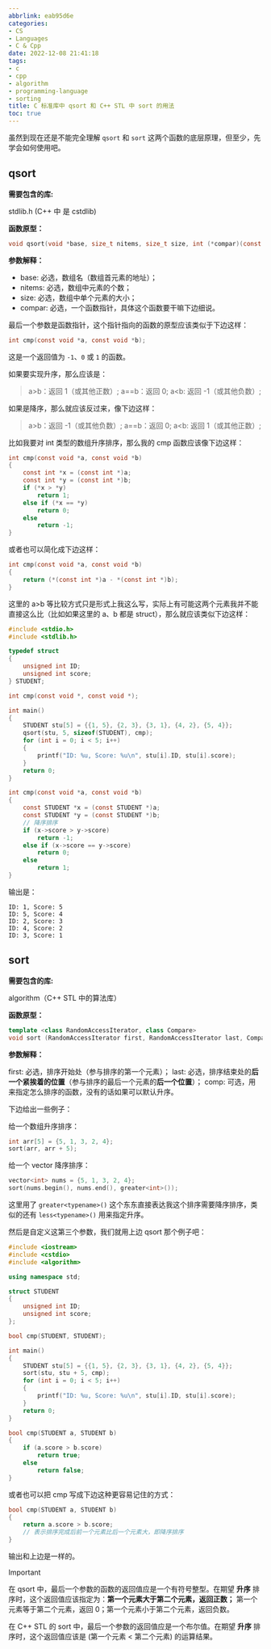 ```yaml
---
abbrlink: eab95d6e
categories:
- CS
- Languages
- C & Cpp
date: 2022-12-08 21:41:18
tags:
- c
- cpp
- algorithm
- programming-language
- sorting
title: C 标准库中 qsort 和 C++ STL 中 sort 的用法
toc: true
---
```


虽然到现在还是不能完全理解 `qsort` 和 `sort` 这两个函数的底层原理，但至少，先学会如何使用吧。

<!--more-->

## qsort

**需要包含的库:**

stdlib.h (C++ 中 是 cstdlib)

**函数原型：**

```c
void qsort(void *base, size_t nitems, size_t size, int (*compar)(const void *, const void *))
```

**参数解释：**

- base: 必选，数组名（数组首元素的地址）；
- nitems: 必选，数组中元素的个数；
- size: 必选，数组中单个元素的大小；
- compar: 必选，一个函数指针，具体这个函数要干嘛下边细说。

最后一个参数是函数指针，这个指针指向的函数的原型应该类似于下边这样：

```c
int cmp(const void *a, const void *b);
```

这是一个返回值为 `-1`、`0` 或 `1` 的函数。

如果要实现升序，那么应该是：

> a>b：返回 1（或其他正数）;
> a==b：返回 0;
> a<b: 返回 -1（或其他负数）;

如果是降序，那么就应该反过来，像下边这样：

> a>b：返回 -1（或其他负数）;
> a==b：返回 0;
> a<b: 返回 1（或其他正数）;

比如我要对 int 类型的数组升序排序，那么我的 cmp 函数应该像下边这样：

```c
int cmp(const void *a, const void *b)
{
    const int *x = (const int *)a;
    const int *y = (const int *)b;
    if (*x > *y)
        return 1;
    else if (*x == *y)
        return 0;
    else
        return -1;
}
```

或者也可以简化成下边这样：

```c
int cmp(const void *a, const void *b)
{
    return (*(const int *)a - *(const int *)b);
}
```

这里的 a>b 等比较方式只是形式上我这么写，实际上有可能这两个元素我并不能直接这么比（比如如果这里的 a、b 都是 struct），那么就应该类似下边这样：

```c
#include <stdio.h>
#include <stdlib.h>

typedef struct
{
    unsigned int ID;
    unsigned int score;
} STUDENT;

int cmp(const void *, const void *);

int main()
{
    STUDENT stu[5] = {{1, 5}, {2, 3}, {3, 1}, {4, 2}, {5, 4}};
    qsort(stu, 5, sizeof(STUDENT), cmp);
    for (int i = 0; i < 5; i++)
    {
        printf("ID: %u, Score: %u\n", stu[i].ID, stu[i].score);
    }
    return 0;
}

int cmp(const void *a, const void *b)
{
    const STUDENT *x = (const STUDENT *)a;
    const STUDENT *y = (const STUDENT *)b;
    // 降序排序
    if (x->score > y->score)
        return -1;
    else if (x->score == y->score)
        return 0;
    else
        return 1;
}
```

输出是：

```
ID: 1, Score: 5
ID: 5, Score: 4
ID: 2, Score: 3
ID: 4, Score: 2
ID: 3, Score: 1
```

## sort

**需要包含的库:**

algorithm（C++ STL 中的算法库）

**函数原型：**

```c++
template <class RandomAccessIterator, class Compare>
void sort (RandomAccessIterator first, RandomAccessIterator last, Compare comp);
```

**参数解释：**

first: 必选，排序开始处（参与排序的第一个元素）；
last: 必选，排序结束处的**后一个紧挨着的位置**（参与排序的最后一个元素的**后一个位置**）；
comp: 可选，用来指定怎么排序的函数，没有的话如果可以默认升序。

下边给出一些例子：

给一个数组升序排序：

```c++
int arr[5] = {5, 1, 3, 2, 4};
sort(arr, arr + 5);
```

给一个 vector 降序排序：

```c++
vector<int> nums = {5, 1, 3, 2, 4};
sort(nums.begin(), nums.end(), greater<int>());
```

这里用了 `greater<typename>()` 这个东东直接表达我这个排序需要降序排序，类似的还有 `less<typename>()` 用来指定升序。

然后是自定义这第三个参数，我们就用上边 qsort 那个例子吧：

```c++
#include <iostream>
#include <cstdio>
#include <algorithm>

using namespace std;

struct STUDENT
{
    unsigned int ID;
    unsigned int score;
};

bool cmp(STUDENT, STUDENT);

int main()
{
    STUDENT stu[5] = {{1, 5}, {2, 3}, {3, 1}, {4, 2}, {5, 4}};
    sort(stu, stu + 5, cmp);
    for (int i = 0; i < 5; i++)
    {
        printf("ID: %u, Score: %u\n", stu[i].ID, stu[i].score);
    }
    return 0;
}

bool cmp(STUDENT a, STUDENT b)
{
    if (a.score > b.score)
        return true;
    else
        return false;
}
```

或者也可以把 cmp 写成下边这种更容易记住的方式：

```c++
bool cmp(STUDENT a, STUDENT b)
{
    return a.score > b.score;
    // 表示排序完成后前一个元素比后一个元素大，即降序排序
}
```

输出和上边是一样的。


> [!IMPORTANT]
> 在 qsort 中，最后一个参数的函数的返回值应是一个有符号整型。在期望 **升序** 排序时，这个返回值应该指定为：**第一个元素大于第二个元素，返回正数；** 第一个元素等于第二个元素，返回 0；第一个元素小于第二个元素，返回负数。
>
> 在 C++ STL 的 sort 中，最后一个参数的返回值应是一个布尔值。在期望 **升序** 排序时，这个返回值应该是 (第一个元素 < 第二个元素) 的运算结果。